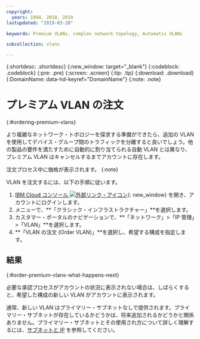 ```yaml
---
copyright:
  years: 1994, 2018, 2019
lastupdated: "2019-03-28"

keywords: Premium VLANs, complex network topology, Automatic VLANs

subcollection: vlans

---
```



{:shortdesc: .shortdesc}
{:new_window: target="_blank"}
{:codeblock: .codeblock}
{:pre: .pre}
{:screen: .screen}
{:tip: .tip}
{:download: .download}
{:DomainName: data-hd-keyref="DomainName"}
{:note: .note}

# プレミアム VLAN の注文
{:#ordering-premium-vlans}

より複雑なネットワーク・トポロジーを探求する準備ができたら、追加の VLAN を使用してデバイス・グループ間のトラフィックを分離すると良いでしょう。他の製品の要件を満たすために自動的に割り当てられる自動 VLAN とは異なり、プレミアム VLAN はキャンセルするまでアカウントに存在します。

注文プロセス中に価格が表示されます。
{:note}

VLAN を注文するには、以下の手順に従います。

  1. [IBM Cloud コンソール ![外部リンク・アイコン](../../icons/launch-glyph.svg "外部リンク・アイコン")](https://{DomainName}/){: new_window} を開き、アカウントにログインします。
  1. メニューで、**「クラシック・インフラストラクチャー」**を選択します。
  1. カスタマー・ポータルのナビゲーションで、**「ネットワーク」>「IP 管理」>「VLAN」**を選択します。
  1. **「VLAN の注文 (Order VLAN)」**を選択し、希望する構成を指定します。

## 結果
{:#order-premium-vlans-what-happens-next}

必要な承認プロセスがアカウントの状況に表示されない場合は、しばらくすると、希望した構成の新しい VLAN がアカウントに表示されます。

通常、新しい VLAN はプライマリー・サブネットなしで提供されます。プライマリー・サブネットが存在しているかどうかは、将来追加されるかどうかと関係ありません。プライマリー・サブネットとその使用され方について詳しく理解するには、[サブネットと IP](/docs/infrastructure/subnets?topic=subnets-getting-started-subnets-ips) を参照してください。
